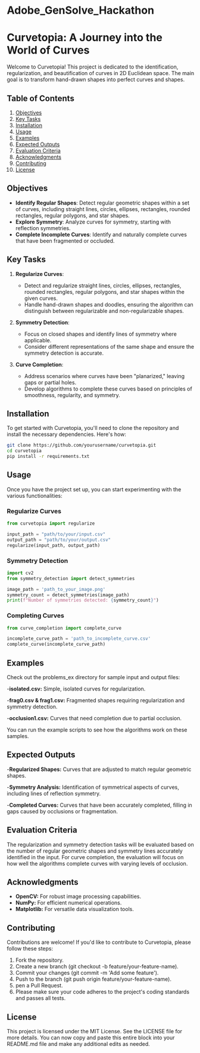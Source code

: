 # Adobe_GenSolve_Hackathon
# Curvetopia: A Journey into the World of Curves

Welcome to Curvetopia! This project is dedicated to the identification, regularization, and beautification of curves in 2D Euclidean space. The main goal is to transform hand-drawn shapes into perfect curves and shapes.

## Table of Contents
1. [Objectives](#objectives)
2. [Key Tasks](#key-tasks)
3. [Installation](#installation)
4. [Usage](#usage)
5. [Examples](#examples)
6. [Expected Outputs](#expected-outputs)
7. [Evaluation Criteria](#evaluation-criteria)
8. [Acknowledgments](#acknowledgments)
9. [Contributing](#contributing)
10. [License](#license)

## Objectives

- **Identify Regular Shapes**: Detect regular geometric shapes within a set of curves, including straight lines, circles, ellipses, rectangles, rounded rectangles, regular polygons, and star shapes.
- **Explore Symmetry**: Analyze curves for symmetry, starting with reflection symmetries.
- **Complete Incomplete Curves**: Identify and naturally complete curves that have been fragmented or occluded.

## Key Tasks

1. **Regularize Curves**: 
    - Detect and regularize straight lines, circles, ellipses, rectangles, rounded rectangles, regular polygons, and star shapes within the given curves.
    - Handle hand-drawn shapes and doodles, ensuring the algorithm can distinguish between regularizable and non-regularizable shapes.

2. **Symmetry Detection**: 
    - Focus on closed shapes and identify lines of symmetry where applicable.
    - Consider different representations of the same shape and ensure the symmetry detection is accurate.

3. **Curve Completion**: 
    - Address scenarios where curves have been "planarized," leaving gaps or partial holes.
    - Develop algorithms to complete these curves based on principles of smoothness, regularity, and symmetry.

## Installation

To get started with Curvetopia, you'll need to clone the repository and install the necessary dependencies. Here's how:

```bash
git clone https://github.com/yourusername/curvetopia.git
cd curvetopia
pip install -r requirements.txt
```

## Usage

Once you have the project set up, you can start experimenting with the various functionalities:

### Regularize Curves

```python
from curvetopia import regularize

input_path = "path/to/your/input.csv"
output_path = "path/to/your/output.csv"
regularize(input_path, output_path)
```

### Symmetry Detection

```python
import cv2
from symmetry_detection import detect_symmetries

image_path = 'path_to_your_image.png'
symmetry_count = detect_symmetries(image_path)
print(f"Number of symmetries detected: {symmetry_count}")
```

### Completing Curves

```python
from curve_completion import complete_curve

incomplete_curve_path = 'path_to_incomplete_curve.csv'
complete_curve(incomplete_curve_path)
```

## Examples
Check out the problems_ex directory for sample input and output files:

-**isolated.csv:** Simple, isolated curves for regularization.

-**frag0.csv & frag1.csv:** Fragmented shapes requiring regularization and symmetry detection.

-**occlusion1.csv:** Curves that need completion due to partial occlusion.

You can run the example scripts to see how the algorithms work on these samples.

## Expected Outputs
-**Regularized Shapes:** Curves that are adjusted to match regular geometric shapes.

-**Symmetry Analysis:** Identification of symmetrical aspects of curves, including lines of reflection symmetry.

-**Completed Curves:** Curves that have been accurately completed, filling in gaps caused by occlusions or fragmentation.

## Evaluation Criteria

The regularization and symmetry detection tasks will be evaluated based on the number of regular geometric shapes and symmetry lines accurately identified in the input. For curve completion, the evaluation will focus on how well the algorithms complete curves with varying levels of occlusion.

## Acknowledgments
 - **OpenCV:** For robust image processing capabilities.
 - **NumPy:** For efficient numerical operations.
 - **Matplotlib:** For versatile data visualization tools.

## Contributing

Contributions are welcome! If you'd like to contribute to Curvetopia, please follow these steps:

1. Fork the repository.
2. Create a new branch (git checkout -b feature/your-feature-name).
3. Commit your changes (git commit -m 'Add some feature').
4. Push to the branch (git push origin feature/your-feature-name).
5. pen a Pull Request.
6. Please make sure your code adheres to the project's coding standards and passes all tests.

## License

This project is licensed under the MIT License. See the LICENSE file for more details.
You can now copy and paste this entire block into your README.md file and make any additional edits as needed.
   
